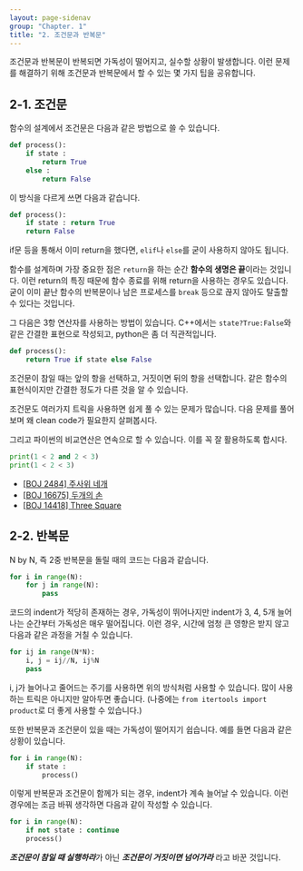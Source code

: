 ```yaml
---
layout: page-sidenav
group: "Chapter. 1"
title: "2. 조건문과 반복문"
---
```


조건문과 반복문이 반복되면 가독성이 떨어지고, 실수할 상황이 발생합니다. 이런 문제를 해결하기 위해 조건문과 반복문에서 할 수 있는 몇 가지 팁을 공유합니다.

## 2-1. 조건문

함수의 설계에서 조건문은 다음과 같은 방법으로 쓸 수 있습니다.

```python
def process():
    if state :
        return True
    else :
        return False
```

이 방식을 다르게 쓰면 다음과 같습니다.

``` python
def process():
    if state : return True
    return False
```

if문 등을 통해서 이미 return을 했다면, `elif`나 `else`를 굳이 사용하지 않아도 됩니다.

함수를 설계하며 가장 중요한 점은 `return`을 하는 순간 **함수의 생명은 끝**이라는 것입니다.
이런 return의 특징 때문에 함수 종료를 위해 return을 사용하는 경우도 있습니다. 굳이 이미 끝난 함수의 반복문이나 남은 프로세스를 `break` 등으로 끊지 않아도 탈출할 수 있다는 것입니다.

그 다음은 3항 연산자를 사용하는 방법이 있습니다. C++에서는 `state?True:False`와 같은 간결한 표현으로 작성되고, python은 좀 더 직관적입니다.

``` python
def process():
    return True if state else False
```

조건문이 참일 때는 앞의 항을 선택하고, 거짓이면 뒤의 항을 선택합니다. 같은 함수의 표현식이지만 간결한 정도가 다른 것을 알 수 있습니다.

조건문도 여러가지 트릭을 사용하면 쉽게 풀 수 있는 문제가 많습니다. 다음 문제를 풀어보며 왜 clean code가 필요한지 살펴봅시다.

그리고 파이썬의 비교연산은 연속으로 할 수 있습니다. 이를 꼭 잘 활용하도록 합시다.

``` python
print(1 < 2 and 2 < 3)
print(1 < 2 < 3)
```

- [[BOJ 2484] 주사위 네개](https://www.acmicpc.net/problem/2484)
- [[BOJ 16675] 두개의 손](https://www.acmicpc.net/problem/16675)
- [[BOJ 14418] Three Square](https://www.acmicpc.net/problem/14418)

## 2-2. 반복문

N by N, 즉 2중 반복문을 돌릴 때의 코드는 다음과 같습니다.

``` python
for i in range(N):
    for j in range(N):
        pass
```

코드의 indent가 적당히 존재하는 경우, 가독성이 뛰어나지만 indent가 3, 4, 5개 늘어나는 순간부터 가독성은 매우 떨어집니다.
이런 경우, 시간에 엄청 큰 영향은 받지 않고 다음과 같은 과정을 거칠 수 있습니다.

``` python
for ij in range(N*N):
    i, j = ij//N, ij%N
    pass
```

i, j가 늘어나고 줄어드는 주기를 사용하면 위의 방식처럼 사용할 수 있습니다. 많이 사용하는 트릭은 아니지만 알아두면 좋습니다. 
(나중에는 `from itertools import product`로 더 좋게 사용할 수 있습니다.)

또한 반복문과 조건문이 있을 때는 가독성이 떨어지기 쉽습니다. 예를 들면 다음과 같은 상황이 있습니다.

```python
for i in range(N):
    if state :
        process()
```

이렇게 반복문과 조건문이 함께가 되는 경우, indent가 계속 늘어날 수 있습니다.
이런 경우에는 조금 바꿔 생각하면 다음과 같이 작성할 수 있습니다.

```python
for i in range(N):
    if not state : continue
    process()
```

***조건문이 참일 때 실행하라***가 아닌 ***조건문이 거짓이면 넘어가라*** 라고 바꾼 것입니다.
